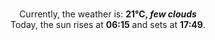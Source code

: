 <p  align="center"><br/>Currently, the weather is: <b> 21°C, <i>few clouds</i></b></br>Today, the sun rises at <b>06:15</b> and sets at <b>17:49</b>.</p>